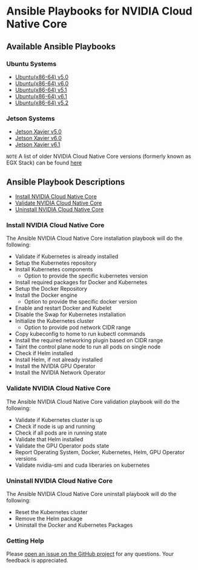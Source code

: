 <h1>Ansible Playbooks for NVIDIA Cloud Native Core </h1>

<h2> Available Ansible Playbooks </h2>

<h3> Ubuntu Systems </h3>

- [Ubuntu(x86-64) v5.0](https://github.com/NVIDIA/cloud-native-core/blob/master/playbooks/guides/Ubuntu_Server_v5.0.md)
- [Ubuntu(x86-64) v6.0](https://github.com/NVIDIA/cloud-native-core/blob/master/playbooks/guides/Ubuntu_Server_v6.0.md)
- [Ubuntu(x86-64) v5.1](https://github.com/NVIDIA/cloud-native-core/blob/master/playbooks/guides/Ubuntu_Server_v5.1.md)
- [Ubuntu(x86-64) v6.1](https://github.com/NVIDIA/cloud-native-core/blob/master/playbooks/guides/Ubuntu_Server_v6.1.md)
- [Ubuntu(x86-64) v5.2](https://github.com/NVIDIA/cloud-native-core/blob/master/playbooks/guides/Ubuntu_Server_v5.2.md)

<h3> Jetson Systems </h3>

- [Jetson Xavier v5.0](https://github.com/NVIDIA/cloud-native-core/blob/master/playbooks/guides/Jetson_Xavier_v5.0.md)
- [Jetson Xavier v6.0](https://github.com/NVIDIA/cloud-native-core/blob/master/playbooks/guides/Jetson_Xavier_v6.0.md)
- [Jetson Xavier v6.1](https://github.com/NVIDIA/cloud-native-core/blob/master/playbooks/guides/Jetson_Xavier_v6.1.md)


`NOTE`
A list of older NVIDIA Cloud Native Core versions (formerly known as EGX Stack) can be found [here](https://github.com/NVIDIA/cloud-native-core/blob/master/playbooks/older_versions/readme.md)

<h2> Ansible Playbook Descriptions </h2>

- [Install NVIDIA Cloud Native Core](#Install-NVIDIA-Cloud-Native-Core)
- [Validate NVIDIA Cloud Native Core](#Validate-NVIDIA-Cloud-Native-Core)
- [Uninstall NVIDIA Cloud Native Core](#Uninstall-NVIDIA-Cloud-Native-Core)

### Install NVIDIA Cloud Native Core 

The Ansible NVIDIA Cloud Native Core installation playbook will do the following:

- Validate if Kubernetes is already installed
- Setup the Kubernetes repository
- Install Kubernetes components 
  - Option to provide the specific kubernetes version
- Install required packages for Docker and Kubernetes
- Setup the Docker Repository
- Install the Docker engine 
  - Option to provide the specific docker version
- Enable and restart Docker and Kubelet
- Disable the Swap for Kubernetes installation
- Initialize the Kubernetes cluster 
  - Option to provide pod network CIDR range
- Copy kubeconfig to home to run kubectl commands
- Install the required networking plugin based on CIDR range
- Taint the control plane node to run all pods on single node
- Check if Helm installed
- Install Helm, if not already installed
- Install the NVIDIA GPU Operator
- Install the NVIDIA Network Operator 

### Validate NVIDIA Cloud Native Core 

The Ansible NVIDIA Cloud Native Core validation playbook will do the following:

- Validate if Kubernetes cluster is up
- Check if node is up and running
- Check if all pods are in running state
- Validate that Helm installed
- Validate the GPU Operator pods state
- Report Operating System, Docker, Kubernetes, Helm, GPU Operator versions
- Validate nvidia-smi and cuda liberaries on kubernetes

### Uninstall NVIDIA Cloud Native Core 

The Ansible NVIDIA Cloud Native Core uninstall playbook will do the following:

- Reset the Kubernetes cluster
- Remove the Helm package
- Uninstall the Docker and Kubernetes Packages

### Getting Help

Please [open an issue on the GitHub project](https://github.com/NVIDIA/cloud-native-core/issues) for any questions. Your feedback is appreciated.


